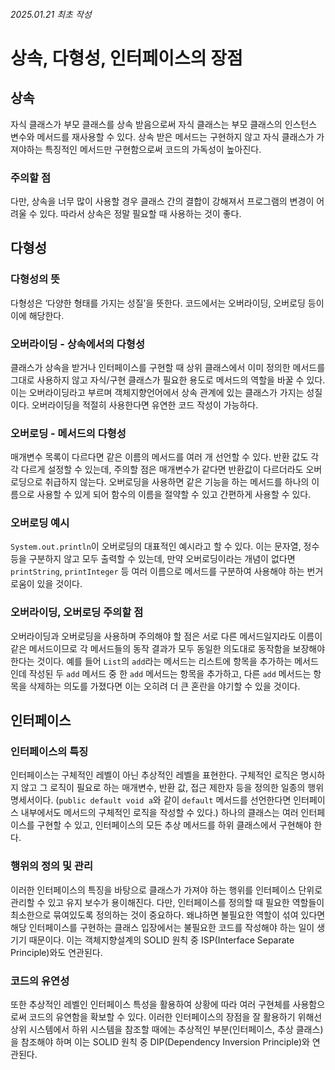 ###### 2025.01.21 최초 작성

# 상속, 다형성, 인터페이스의 장점

## 상속

자식 클래스가 부모 클래스를 상속 받음으로써 자식 클래스는 부모 클래스의 인스턴스 변수와 메서드를 재사용할 수 있다. 상속 받은 메서드는 구현하지 않고 자식 클래스가 가져야하는 특징적인 메서드만 구현함으로써 코드의 가독성이 높아진다.
### 주의할 점

다만, 상속을 너무 많이 사용할 경우 클래스 간의 결합이 강해져서 프로그램의 변경이 어려울 수 있다. 따라서 상속은 정말 필요할 때 사용하는 것이 좋다.

## 다형성

### 다형성의 뜻

다형성은 ‘다양한 형태를 가지는 성질’을 뜻한다. 코드에서는 오버라이딩, 오버로딩 등이 이에 해당한다.

### 오버라이딩 - 상속에서의 다형성

클래스가 상속을 받거나 인터페이스를 구현할 때 상위 클래스에서 이미 정의한 메서드를 그대로 사용하지 않고 자식/구현 클래스가 필요한 용도로 메서드의 역할을 바꿀 수 있다. 이는 오버라이딩라고 부르며 객체지향언어에서 상속 관계에 있는 클래스가 가지는 성질이다. 오버라이딩을 적절히 사용한다면 유연한 코드 작성이 가능하다.

### 오버로딩 - 메서드의 다형성

매개변수 목록이 다르다면 같은 이름의 메서드를 여러 개 선언할 수 있다. 반환 값도 각각 다르게 설정할 수 있는데, 주의할 점은 매개변수가 같다면 반환값이 다르더라도 오버로딩으로 취급하지 않는다. 오버로딩을 사용하면 같은 기능을 하는 메서드를 하나의 이름으로 사용할 수 있게 되어 함수의 이름을 절약할 수 있고 간편하게 사용할 수 있다.

### 오버로딩 예시

`System.out.println`이 오버로딩의 대표적인 예시라고 할 수 있다. 이는 문자열, 정수 등을 구분하지 않고 모두 출력할 수 있는데, 만약 오버로딩이라는 개념이 없다면 `printString`, `printInteger` 등 여러 이름으로 메서드를 구분하여 사용해야 하는 번거로움이 있을 것이다.

### 오버라이딩, 오버로딩 주의할 점

오버라이딩과 오버로딩을 사용하며 주의해야 할 점은 서로 다른 메서드일지라도 이름이 같은 메서드이므로 각 메서드들의 동작 결과가 모두 동일한 의도대로 동작함을 보장해야 한다는 것이다. 예를 들어 `List`의 `add`라는 메서드는 리스트에 항목을 추가하는 메서드인데 작성된 두 `add` 메서드 중 한 `add` 메서드는 항목을 추가하고, 다른 `add` 메서드는 항목을 삭제하는 의도를 가졌다면 이는 오히려 더 큰 혼란을 야기할 수 있을 것이다.

## 인터페이스

### 인터페이스의 특징

인터페이스는 구체적인 레벨이 아닌 추상적인 레벨을 표현한다. 구체적인 로직은 명시하지 않고 그 로직이 필요로 하는 매개변수, 반환 값, 접근 제한자 등을 정의한 일종의 행위 명세서이다. (`public default void a`와 같이 `default` 메서드를 선언한다면 인터페이스 내부에서도 메서드의 구체적인 로직을 작성할 수 있다.) 하나의 클래스는 여러 인터페이스를 구현할 수 있고, 인터페이스의 모든 추상 메서드를 하위 클래스에서 구현해야 한다.

### 행위의 정의 및 관리

이러한 인터페이스의 특징을 바탕으로 클래스가 가져야 하는 행위를 인터페이스 단위로 관리할 수 있고 유지 보수가 용이해진다. 다만, 인터페이스를 정의할 때 필요한 역할들이 최소한으로 묶여있도록 정의하는 것이 중요하다. 왜냐하면 불필요한 역할이 섞여 있다면 해당 인터페이스를 구현하는 클래스 입장에서는 불필요한 코드를 작성해야 하는 일이 생기기 때문이다. 이는 객체지향설계의 SOLID 원칙 중 ISP(Interface Separate Principle)와도 연관된다. 

### 코드의 유연성

또한 추상적인 레벨인 인터페이스 특성을 활용하여 상황에 따라 여러 구현체를 사용함으로써 코드의 유연함을 확보할 수 있다. 이러한 인터페이스의 장점을 잘 활용하기 위해선 상위 시스템에서 하위 시스템을 참조할 때에는 추상적인 부분(인터페이스, 추상 클래스)을 참조해야 하며 이는 SOLID 원칙 중 DIP(Dependency Inversion Principle)와 연관된다.
